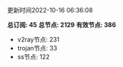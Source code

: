 更新时间2022-10-16 06:36:08

**总订阅: 45**
**总节点: 2129**
**有效节点: 386**
- v2ray节点: 231
- trojan节点: 33
- ss节点: 122
